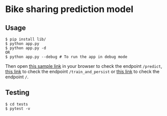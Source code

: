 # Bike sharing prediction model

## Usage

```
$ pip install lib/
$ python app.py
$ python app.py -d
OR
$ python app.py --debug # To run the app in debug mode
```

Then open [this sample link](http://127.0.0.1:5000/predict?date=2012-01-01T00:00:00&weathersit=1&temperature_C=9.84&feeling_temperature_C=14.395&humidity=81.0&windspeed=0)
in your browser to check the endpoint `/predict`, [this link](http://127.0.0.1:5000/train_and_persist) to check the endpoint `/train_and_persist` or [this link](http://127.0.0.1:5000/) to check the endpoint `/`.

## Testing

```
$ cd tests
$ pytest -v
```
